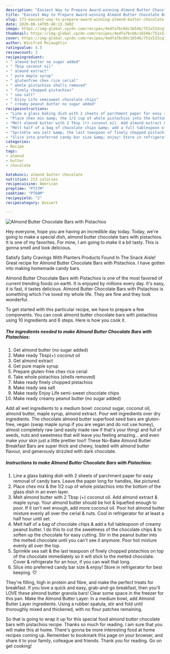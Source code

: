 ```yaml
---
description: "Easiest Way to Prepare Award-winning Almond Butter Chocolate Bars with Pistachios"
title: "Easiest Way to Prepare Award-winning Almond Butter Chocolate Bars with Pistachios"
slug: 173-easiest-way-to-prepare-award-winning-almond-butter-chocolate-bars-with-pistachios
date: 2020-08-14T05:48:13.340Z
image: https://img-global.cpcdn.com/recipes/4edfa7bc66c16546/751x532cq70/almond-butter-chocolate-bars-with-pistachios-recipe-main-photo.jpg
thumbnail: https://img-global.cpcdn.com/recipes/4edfa7bc66c16546/751x532cq70/almond-butter-chocolate-bars-with-pistachios-recipe-main-photo.jpg
cover: https://img-global.cpcdn.com/recipes/4edfa7bc66c16546/751x532cq70/almond-butter-chocolate-bars-with-pistachios-recipe-main-photo.jpg
author: Winifred McLaughlin
ratingvalue: 4.5
reviewcount: 3
recipeingredient:
- " almond butter no sugar added"
- " Tbsp coconut oil"
- " almond extract"
- " pure maple syrup"
- " glutenfree chex rice cerial"
- " whole pistachios shells removed"
- " finely chopped pistachios"
- " sea salt"
- " Enjoy Life semisweet chocolate chips"
- " creamy peanut butter no sugar added"
recipeinstructions:
- "Line a glass baking dish with 2 sheets of parchment paper for easy removal of candy bars. Leave the paper long for handles, like pictured."
- "Place chex mix &amp; the 1/2 cup of whole pistachios into the bottom of the glass dish in an even layer."
- "Melt almond butter with 2 Tbsp (+) coconut oil. Add almond extract &amp; maple syrup. Your almond butter should be hot &amp; liquefied enough to poor. If it isn&#39;t wet enough, add more coconut oil. Poor hot almond butter mixture evenly all over the cerial &amp; nuts. Cool in refrigerator for at least a half hour until set."
- "Melt half of a bag of chocolate chips &amp; add a full tablespoon of creamy peanut butter. I do this to cut the sweetness of the chocolate chips &amp; to soften up the chocolate for easy cutting. Stir in the peanut butter into the melted chocolate until you can&#39;t see it anymore. Poor hot mixture evenly all over the top."
- "Sprinkle sea salt &amp; the last teaspoon of finely chopped pistachios on top of the chocolate immediately so it will stick to the melted chocolate. Cover &amp; refrigerate for an hour, if you can wait that long."
- "Slice into preferred candy bar size &amp; enjoy! Store in refrigerator for best keeping. ♡"
categories:
- Recipe
tags:
- almond
- butter
- chocolate

katakunci: almond butter chocolate 
nutrition: 213 calories
recipecuisine: American
preptime: "PT27M"
cooktime: "PT60M"
recipeyield: "2"
recipecategory: Dessert

---
```



![Almond Butter Chocolate Bars with Pistachios](https://img-global.cpcdn.com/recipes/4edfa7bc66c16546/751x532cq70/almond-butter-chocolate-bars-with-pistachios-recipe-main-photo.jpg)

Hey everyone, hope you are having an incredible day today. Today, we're going to make a special dish, almond butter chocolate bars with pistachios. It is one of my favorites. For mine, I am going to make it a bit tasty. This is gonna smell and look delicious.

Satisfy Salty Cravings With Planters Products Found In The Snack Aisle! Great recipe for Almond Butter Chocolate Bars with Pistachios. I have gotten into making homemade candy bars.

Almond Butter Chocolate Bars with Pistachios is one of the most favored of current trending foods on earth. It is enjoyed by millions every day. It's easy, it is fast, it tastes delicious. Almond Butter Chocolate Bars with Pistachios is something which I've loved my whole life. They are fine and they look wonderful.


To get started with this particular recipe, we have to prepare a few components. You can cook almond butter chocolate bars with pistachios using 10 ingredients and 6 steps. Here is how you cook it.

<!--inarticleads1-->

##### The ingredients needed to make Almond Butter Chocolate Bars with Pistachios:

1. Get  almond butter (no sugar added)
1. Make ready  Tbsp(+) coconut oil
1. Get  almond extract
1. Get  pure maple syrup
1. Prepare  gluten-free chex rice cerial
1. Take  whole pistachios (shells removed)
1. Make ready  finely chopped pistachios
1. Make ready  sea salt
1. Make ready  Enjoy Life semi-sweet chocolate chips
1. Make ready  creamy peanut butter (no sugar added)


Add all wet ingredients to a medium bowl: coconut sugar, coconut oil, almond butter, maple syrup, almond extract. Pour wet ingredients over dry ingredients. The chocolate almond butter superfood seed bars are gluten-free, vegan (swap maple syrup if you are vegan and do not use honey), almost completely raw (and easily made raw if that&#39;s your thing) and full of seeds, nuts and sweetness that will leave you feeling amazing… and even make your skin just a little prettier too!! These No-Bake Almond Butter Breakfast Bars are super thick and chewy, loaded with almond butter flavour, and generously drizzled with dark chocolate. 

<!--inarticleads2-->

##### Instructions to make Almond Butter Chocolate Bars with Pistachios:

1. Line a glass baking dish with 2 sheets of parchment paper for easy removal of candy bars. Leave the paper long for handles, like pictured.
1. Place chex mix &amp; the 1/2 cup of whole pistachios into the bottom of the glass dish in an even layer.
1. Melt almond butter with 2 Tbsp (+) coconut oil. Add almond extract &amp; maple syrup. Your almond butter should be hot &amp; liquefied enough to poor. If it isn&#39;t wet enough, add more coconut oil. Poor hot almond butter mixture evenly all over the cerial &amp; nuts. Cool in refrigerator for at least a half hour until set.
1. Melt half of a bag of chocolate chips &amp; add a full tablespoon of creamy peanut butter. I do this to cut the sweetness of the chocolate chips &amp; to soften up the chocolate for easy cutting. Stir in the peanut butter into the melted chocolate until you can&#39;t see it anymore. Poor hot mixture evenly all over the top.
1. Sprinkle sea salt &amp; the last teaspoon of finely chopped pistachios on top of the chocolate immediately so it will stick to the melted chocolate. Cover &amp; refrigerate for an hour, if you can wait that long.
1. Slice into preferred candy bar size &amp; enjoy! Store in refrigerator for best keeping. ♡


They&#39;re filling, high in protein and fibre, and make the perfect treats for breakfast. If you love a quick and easy, grab-and-go breakfast, then you&#39;ll LOVE these almond butter granola bars! Clear some space in the freezer for this pan. Make the Almond Butter Layer: In a medium bowl, add Almond Butter Layer ingredients. Using a rubber spatula, stir and fold until thoroughly mixed and thickened, with no flour patches remaining. 

So that is going to wrap it up for this special food almond butter chocolate bars with pistachios recipe. Thanks so much for reading. I am sure that you will make this at home. There's gonna be more interesting food at home recipes coming up. Remember to bookmark this page on your browser, and share it to your family, colleague and friends. Thank you for reading. Go on get cooking!
